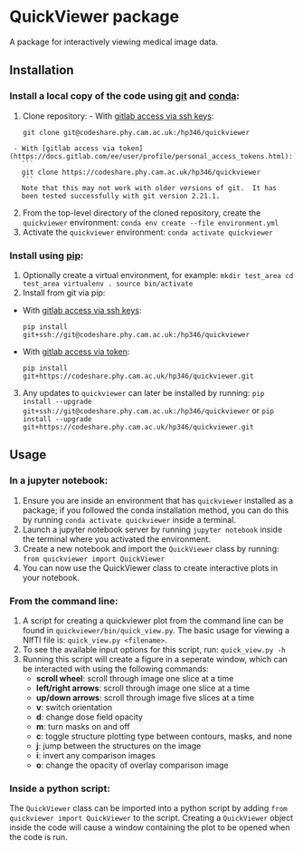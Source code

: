 # QuickViewer package

A package for interactively viewing medical image data.

## Installation

### Install a local copy of the code using [git](https://git-scm.com) and [conda](https://docs.conda.io/):
   1. Clone repository:
     - With [gitlab access via ssh keys](https://docs.gitlab.com/ee/ssh/):
       ```
       git clone git@codeshare.phy.cam.ac.uk:/hp346/quickviewer
       ```
     - With [gitlab access via token](https://docs.gitlab.com/ee/user/profile/personal_access_tokens.html):
       ```
       git clone https://codeshare.phy.cam.ac.uk/hp346/quickviewer
       ```
       Note that this may not work with older versions of git.  It has
       been tested successfully with git version 2.21.1.
   2. From the top-level directory of the cloned repository, create the `quickviewer` environment:
     ```
     conda env create --file environment.yml
     ```
   3. Activate the `quickviewer` environment:
     ```
     conda activate quickviewer
     ```

### Install using [pip](https://pip.pypa.io/en/stable/):
   1. Optionally create a virtual environment, for example:
     ```
     mkdir test_area
     cd test_area
     virtualenv .
     source bin/activate
     ```
   2. Install from git via pip:
   - With [gitlab access via ssh keys](https://docs.gitlab.com/ee/ssh/):
     ```
     pip install git+ssh://git@codeshare.phy.cam.ac.uk:/hp346/quickviewer
     ```

   - With [gitlab access via token](https://docs.gitlab.com/ee/user/profile/personal_access_tokens.html):
     ```
     pip install git+https://codeshare.phy.cam.ac.uk/hp346/quickviewer.git
     ```
    
   3. Any updates to `quickviewer` can later be installed by running: 
     ```pip install --upgrade git+ssh://git@codeshare.phy.cam.ac.uk:/hp346/quickviewer```
     or
     ```pip install --upgrade git+https://codeshare.phy.cam.ac.uk/hp346/quickviewer.git```


## Usage

### In a jupyter notebook:

1. Ensure you are inside an environment that has `quickviewer` installed as a package; if you followed the conda installation method, you can do this by running 
```conda activate quickviewer```
inside a terminal.
2. Launch a jupyter notebook server by running 
```jupyter notebook```
inside the terminal where you activated the environment.
3. Create a new notebook and import the `QuickViewer` class by running:
```from quickviewer import QuickViewer```
4. You can now use the QuickViewer class to create interactive plots in your notebook.

### From the command line:
1. A script for creating a quickviewer plot from the command line can be found in `quickviewer/bin/quick_view.py`. The basic usage for viewing a NIfTI file is:
```quick_view.py <filename>```.
2. To see the available input options for this script, run:
```quick_view.py -h```
3. Running this script will create a figure in a seperate window, which can be interacted with using the following commands:
    - **scroll wheel**: scroll through image one slice at a time
    - **left/right arrows**: scroll through image one slice at a time
    - **up/down arrows**: scroll through image five slices at a time
    - **v**: switch orientation
    - **d**: change dose field opacity
    - **m**: turn masks on and off
    - **c**: toggle structure plotting type between contours, masks, and none
    - **j**: jump between the structures on the image
    - **i**: invert any comparison images
    - **o**: change the opacity of overlay comparison image

### Inside a python script:
The `QuickViewer` class can be imported into a python script by adding
```from quickviewer import QuickViewer```
to the script. Creating a `QuickViewer` object inside the code will cause a window containing the plot to be opened when the code is run.

